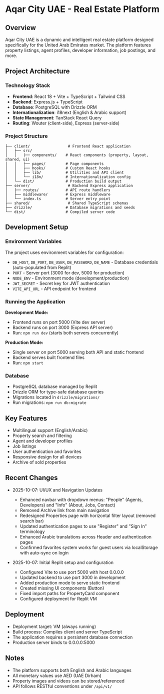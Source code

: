 # Aqar City UAE - Real Estate Platform

## Overview
Aqar City UAE is a dynamic and intelligent real estate platform designed specifically for the United Arab Emirates market. The platform features property listings, agent profiles, developer information, job postings, and more.

## Project Architecture

### Technology Stack
- **Frontend**: React 18 + Vite + TypeScript + Tailwind CSS
- **Backend**: Express.js + TypeScript
- **Database**: PostgreSQL with Drizzle ORM
- **Internationalization**: i18next (English & Arabic support)
- **State Management**: TanStack React Query
- **Routing**: Wouter (client-side), Express (server-side)

### Project Structure
```
├── client/                 # Frontend React application
│   ├── src/
│   │   ├── components/    # React components (property, layout, shared, ui)
│   │   ├── pages/         # Page components
│   │   ├── hooks/         # Custom React hooks
│   │   ├── lib/           # Utilities and API client
│   │   └── i18n/          # Internationalization config
│   └── dist/              # Production build output
├── server/                 # Backend Express application
│   ├── routes/            # API route handlers
│   ├── middleware/        # Express middleware
│   └── index.ts           # Server entry point
├── shared/                 # Shared TypeScript schemas
├── drizzle/               # Database migrations and seeds
└── dist/                  # Compiled server code
```

## Development Setup

### Environment Variables
The project uses environment variables for configuration:
- `DB_HOST`, `DB_PORT`, `DB_USER`, `DB_PASSWORD`, `DB_NAME` - Database credentials (auto-populated from Replit)
- `PORT` - Server port (3000 for dev, 5000 for production)
- `NODE_ENV` - Environment mode (development/production)
- `JWT_SECRET` - Secret key for JWT authentication
- `VITE_API_URL` - API endpoint for frontend

### Running the Application

**Development Mode:**
- Frontend runs on port 5000 (Vite dev server)
- Backend runs on port 3000 (Express API server)
- Run: `npm run dev` (starts both servers concurrently)

**Production Mode:**
- Single server on port 5000 serving both API and static frontend
- Backend serves built frontend files
- Run: `npm start`

### Database
- PostgreSQL database managed by Replit
- Drizzle ORM for type-safe database queries
- Migrations located in `drizzle/migrations/`
- Run migrations: `npm run db:migrate`

## Key Features
- Multilingual support (English/Arabic)
- Property search and filtering
- Agent and developer profiles
- Job listings
- User authentication and favorites
- Responsive design for all devices
- Archive of sold properties

## Recent Changes
- 2025-10-07: UI/UX and Navigation Updates
  - Enhanced navbar with dropdown menus: "People" (Agents, Developers) and "Info" (About, Jobs, Contact)
  - Removed Archive link from main navigation
  - Redesigned Properties page with horizontal filter layout (removed search bar)
  - Updated authentication pages to use "Register" and "Sign In" terminology
  - Enhanced Arabic translations across Header and authentication pages
  - Confirmed favorites system works for guest users via localStorage with auto-sync on login
  
- 2025-10-07: Initial Replit setup and configuration
  - Configured Vite to use port 5000 with host 0.0.0.0
  - Updated backend to use port 3000 in development
  - Added production mode to serve static frontend
  - Created missing UI components (Button)
  - Fixed import paths for PropertyCard component
  - Configured deployment for Replit VM

## Deployment
- Deployment target: VM (always running)
- Build process: Compiles client and server TypeScript
- The application requires a persistent database connection
- Production server binds to 0.0.0.0:5000

## Notes
- The platform supports both English and Arabic languages
- All monetary values use AED (UAE Dirham)
- Property images and videos can be stored/referenced
- API follows RESTful conventions under `/api/v1/`

